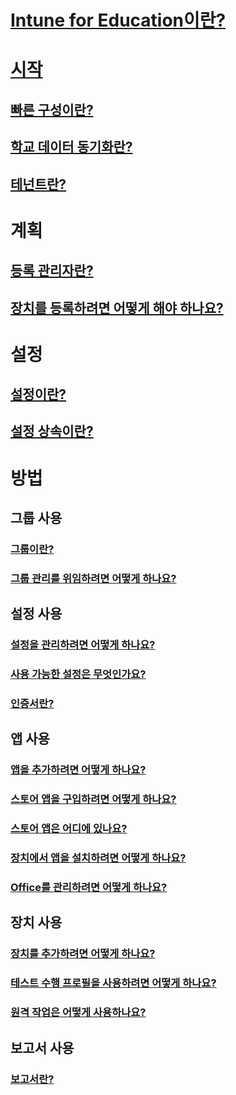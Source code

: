 # [Intune for Education이란?](what-is-intune-for-education.md)

# [시작](get-started-with-intune-edu.md)
## [빠른 구성이란?](what-is-express-configuration.md)
## [학교 데이터 동기화란?](what-is-school-data-sync.md)
## [테넌트란?](what-are-tenants.md)

# 계획
## [등록 관리자란?](what-are-enrollment-managers.md)
## [장치를 등록하려면 어떻게 해야 하나요?](how-should-i-enroll-devices.md)

# 설정
## [설정이란?](what-are-settings.md)
## [설정 상속이란?](settings-inheritance.md)

# 방법
## 그룹 사용
### [그룹이란?](what-are-groups.md)
### [그룹 관리를 위임하려면 어떻게 하나요?](group-admin-delegate.md)
## 설정 사용
### [설정을 관리하려면 어떻게 하나요?](how-do-i-manage-settings.md)
### [사용 가능한 설정은 무엇인가요?](available-settings.md)
### [인증서란?](what-are-certificates.md)
## 앱 사용
### [앱을 추가하려면 어떻게 하나요?](how-to-add-apps.md)
### [스토어 앱을 구입하려면 어떻게 하나요?](acquire-store-apps.md)
### [스토어 앱은 어디에 있나요?](where-are-my-apps.md)
### [장치에서 앱을 설치하려면 어떻게 하나요?](install-apps.md)
### [Office를 관리하려면 어떻게 하나요?](install-office.md)
## 장치 사용
### [장치를 추가하려면 어떻게 하나요?](how-do-i-add-devices.md)
### [테스트 수행 프로필을 사용하려면 어떻게 하나요?](take-a-test-profiles.md)
### [원격 작업은 어떻게 사용하나요?](remote-actions.md)
## 보고서 사용
### [보고서란?](what-are-reports.md)
